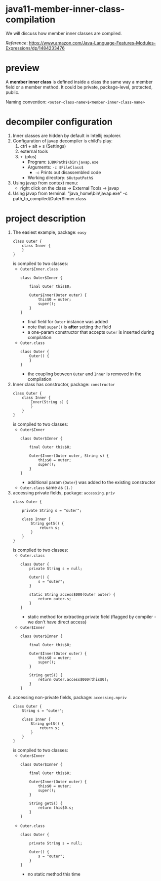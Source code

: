 # java11-member-inner-class-compilation
We will discuss how member inner classes are compiled.

_Reference_: https://www.amazon.com/Java-Language-Features-Modules-Expressions/dp/1484233476

# preview
A **member inner class** is defined inside a class the same 
way a member field or a member method. It could be private,
package-level, protected, public.

Naming convention: `<outer-class-name>$<member-inner-class-name>`

# decompiler configuration
1. Inner classes are hidden by default in Intellij explorer.
1. Configuration of javap decompiler is child's play:
    1. ctrl + alt + s (Settings)
    1. external tools
    1. `+ `(plus)
        * Program: `$JDKPath$\bin\javap.exe`
        * Arguments: `-c $FileClass$`
            * `-c` Prints out disassembled code
        * Working directory: `$OutputPath$`
1. Using javap from context menu:
    * right click on the class -> External Tools -> javap
1. Using javap from terminal:
    "java_home\bin\javap.exe" -c path_to_compiled\Outer$Inner.class

# project description
1. The easiest example, package: `easy`
    ```
    class Outer {
        class Inner {
        }
    }
    ```
    is compiled to two classes:
    * `Outer$Inner.class`
        ```
        class Outer$Inner {
        
            final Outer this$0;
            
            Outer$Inner(Outer outer) {
                this$0 = outer;
                super();
            }
        }
        ```
        * final field for `Outer` instance was added
        * note that `super()` is **after** setting the field
        * a one-param constructor that accepts `Outer` is inserted during compilation
    * `Outer.class`
        ```
        class Outer {
            Outer() {
            }
        }
        ```
        * the coupling between `Outer` and `Inner` is removed 
        in the compilation
1. Inner class has constructor, package: `constructor`
    ```
    class Outer {
        class Inner {
            Inner(String s) {
            }
        }
    }
    ```
    is compiled to two classes:
    * `Outer$Inner`
        ```
        class Outer$Inner {
        
            final Outer this$0;
            
            Outer$Inner(Outer outer, String s) {
                this$0 = outer;
                super();
            }
        }
        ```
        * additional param (`Outer`) was added to the existing constructor
    * `Outer.class` same as `(1.)`
1. accessing private fields, package: `accessing.priv`
    ```
    class Outer {
    
        private String s = "outer";
    
        class Inner {
            String getS() {
                return s;
            }
        }
    }
    ```
    is compiled to two classes:
    * `Outer.class`
        ```
        class Outer {
            private String s = null;
            
            Outer() {
                s = "outer";
            }
            
            static String access$000(Outer outer) {
                return outer.s;
            }
        }
        ```
        * static method for extracting private field (flagged by
        compiler - we don't have direct access)
    * `Outer$Inner`
        ```
        class Outer$Inner {
        
            final Outer this$0;
            
            Outer$Inner(Outer outer) {
                this$0 = outer;
                super();
            }
            
            String getS() {
                return Outer.access$000(this$0);
            }
        }
        ```
1. accessing non-private fields, package: `accessing.npriv`
    ```
    class Outer {
        String s = "outer";
    
        class Inner {
            String getS() {
                return s;
            }
        }
    }
    ```
    is compiled to two classes:
    * `Outer$Inner`
        ```
        class Outer$Inner {
        
            final Outer this$0;
            
            Outer$Inner(Outer outer) {
                this$0 = outer;
                super();
            }
            
            String getS() {
                return this$0.s;
            }
        }
        ```
    * `Outer.class`
        ```
        class Outer {
        
            private String s = null;
            
            Outer() {
                s = "outer";
            }
        }
        ```
        * no static method this time